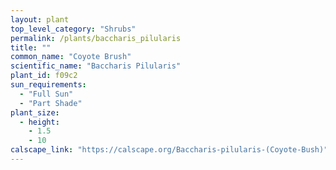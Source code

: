 ```yaml
---
layout: plant                                                              
top_level_category: "Shrubs"
permalink: /plants/baccharis_pilularis
title: ""
common_name: "Coyote Brush"
scientific_name: "Baccharis Pilularis"
plant_id: f09c2
sun_requirements:
  - "Full Sun"
  - "Part Shade"
plant_size:
  - height: 
    - 1.5
    - 10
calscape_link: "https://calscape.org/Baccharis-pilularis-(Coyote-Bush)"
---
```


